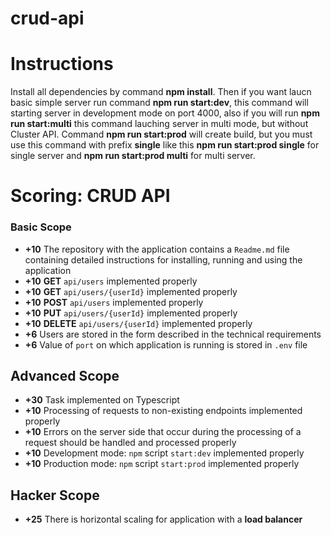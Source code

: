 # crud-api

# Instructions
Install all dependencies by command **npm install**. Then if you want laucn basic simple server run command **npm run start:dev**, this command will starting server in development mode on port 4000, also if you will run **npm run start:multi**  this command lauching server in multi mode, but without Cluster API. Command **npm run start:prod** will create build, but you must use this command with prefix **single** like this **npm run start:prod single** for single server and **npm run start:prod multi** for multi server.

# Scoring: CRUD API
### Basic Scope

-   **+10**  The repository with the application contains a  `Readme.md`  file containing detailed instructions for installing, running and using the application
-   **+10**  **GET**  `api/users`  implemented properly
-   **+10**  **GET**  `api/users/{userId}`  implemented properly
-   **+10**  **POST**  `api/users`  implemented properly
-   **+10**  **PUT**  `api/users/{userId}`  implemented properly
-   **+10**  **DELETE**  `api/users/{userId}`  implemented properly
-   **+6**  Users are stored in the form described in the technical requirements
-   **+6**  Value of  `port`  on which application is running is stored in  `.env`  file
## Advanced Scope
-   **+30**  Task implemented on Typescript
-   **+10**  Processing of requests to non-existing endpoints implemented properly
-   **+10**  Errors on the server side that occur during the processing of a request should be handled and processed properly
-   **+10**  Development mode:  `npm`  script  `start:dev`  implemented properly
-   **+10**  Production mode:  `npm`  script  `start:prod`  implemented properly
## Hacker Scope
-   **+25**  There is horizontal scaling for application with a  **load balancer**